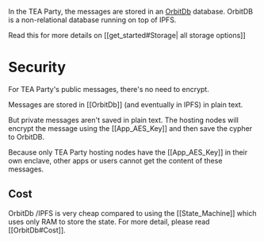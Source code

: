In the TEA Party, the messages are stored in an [OrbitDb](orbitdb.org) database.
OrbitDB is a non-relational database running on top of IPFS.

Read this for more details on [[get_started#Storage| all storage options]]

# Security
For TEA Party's public messages, there's no need to encrypt.

Messages are stored in [[OrbitDb]] (and eventually in IPFS) in plain text.

But private messages aren't saved in plain text. The hosting nodes will encrypt the message using the [[App_AES_Key]] and then save the cypher to OrbitDB. 

Because only TEA Party hosting nodes have the [[App_AES_Key]] in their own enclave, other apps or users cannot get the content of these messages.

## Cost
OrbitDb /IPFS is very cheap compared to using the [[State_Machine]] which uses only RAM to store the state. For more detail, please read [[OrbitDb#Cost]].


